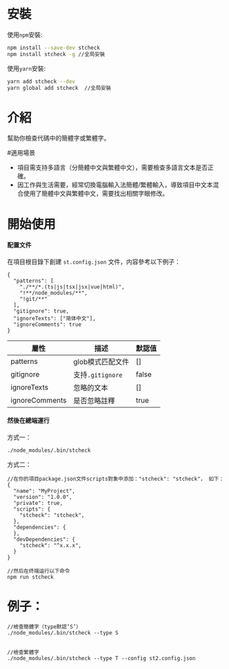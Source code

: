 # 安裝

使用`npm`安裝:

```bash
npm install --save-dev stcheck
npm install stcheck -g //全局安裝
```

使用`yarn`安裝:

```bash
yarn add stcheck --dev
yarn global add stcheck  //全局安裝
```

# 介紹
幫助你檢查代碼中的簡體字或繁體字。

#適用場景
* 項目需支持多語言（分簡體中文與繁體中文），需要檢查多語言文本是否正確。
* 因工作與生活需要，經常切換電腦輸入法簡體/繁體輸入，導致項目中文本混合使用了簡體中文與繁體中文，需要找出相關字眼修改。


# 開始使用
#### 配置文件
在項目根目錄下創建 ```st.config.json``` 文件，内容參考以下例子：
```
{
  "patterns": [
    "./**/*.(ts|js|tsx|jsx|vue|html)",
    "!**/node_modules/**",
    "!git/**"
  ],
  "gitignore": true,
  "ignoreTexts": ["简体中文"],
  "ignoreComments": true
}
```

屬性  | 描述 | 默認值
------------- | ------------- | -------------
patterns  | glob模式匹配文件 | []
gitignore | 支持`.gitignore` | false
ignoreTexts | 忽略的文本 | []
ignoreComments | 是否忽略註釋 | true


#### 然後在總端運行

方式一：
```bash
./node_modules/.bin/stcheck
```

方式二：
```
//在你的項目package.json文件scripts對象中添加："stcheck": "stcheck"， 如下：
{
  "name": "MyProject",
  "version": "1.0.0",
  "private": true,
  "scripts": {
    "stcheck": "stcheck",
  },
  "dependencies": {
  },
  "devDependencies": {
    "stcheck": "^x.x.x",
  }
}

//然后在终端运行以下命令
npm run stcheck
```






# 例子：
```
//檢查簡體字（type默認‘S’）
./node_modules/.bin/stcheck --type S 


//檢查繁體字
./node_modules/.bin/stcheck --type T --config st2.config.json

```


